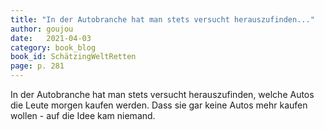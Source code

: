```yaml
---
title: "In der Autobranche hat man stets versucht herauszufinden..."
author: goujou
date:   2021-04-03
category: book_blog
book_id: SchätzingWeltRetten
page: p. 281
---
```

In der Autobranche hat man stets versucht herauszufinden, welche Autos die Leute morgen kaufen werden.
Dass sie gar keine Autos mehr kaufen wollen - auf die Idee kam niemand.
